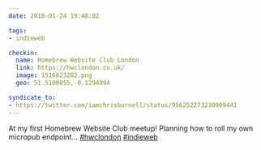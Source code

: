 ```yaml
---
date: 2018-01-24 19:48:02

tags:
- indieweb

checkin:
  name: Homebrew Website Club London
  link: https://hwclondon.co.uk/
  image: 1516823282.png
  geo: 51.5100055,-0.1294994

syndicate_to:
- https://twitter.com/iamchrisburnell/status/956252273230909441
---
```


At my first Homebrew Website Club meetup! Planning how to roll my own micropub endpoint... <a rel="external" href="https://twitter.com/hashtag/hwclondon" title="hwclondon on Twitter">#hwclondon</a> <a rel="external" href="https://twitter.com/hashtag/indieweb" title="indieweb on Twitter">#indieweb</a>
